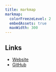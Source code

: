 ```yaml
---
title: markmap
markmap:
  colorFreezeLevel: 2
  embedAssets: true
  maxWidth: 300
---
```


<script src="https://cdn.jsdelivr.net/npm/d3@7"></script>
<script src="https://cdn.jsdelivr.net/npm/markmap-view"></script>

## Links

- [Website](https://markmap.js.org/)
- [GitHub](https://github.com/gera2ld/markmap)

<svg id="markmap" style="width: 800px; height: 800px"></svg>

<script src="https://cdn.jsdelivr.net/npm/markmap-lib@0.17"></script>
<!-- <script src="https://cdn.jsdelivr.net/npm/markmap-render@0.17.0/dist/index.min.js"></script> -->
<script>
  const { Transformer } = window.markmap;
  const {}

  <!-- // 1. transform Markdown
  const { root, features } = transformer.transform(markdown);

  // 2. get assets
  // either get assets required by used features
  const assets = transformer.getUsedAssets(features);

  // or get all possible assets that could be used later
  const assets = transformer.getAssets(); -->

</script>
